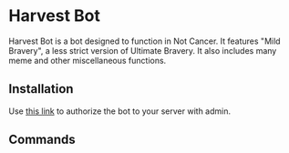 # Harvest Bot
Harvest Bot is a bot designed to function in Not Cancer. It features "Mild Bravery", a less strict version of Ultimate Bravery.
It also includes many meme and other miscellaneous functions.

## Installation
Use [this link](https://discordapp.com/oauth2/authorize?client_id=389261871972220928&scope=bot&permissions=8) to authorize the bot to your server with admin.

## Commands
